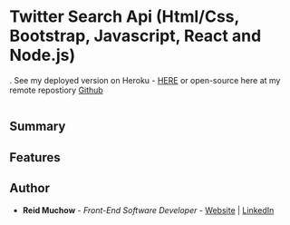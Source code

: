 # Twitter Search Api (Html/Css, Bootstrap, Javascript, React and Node.js)

. See my deployed version on Heroku - [HERE]() or open-source here at my remote repostiory [Github](https://github.com/ram071985/twitter-app)

![]()

## Summary



## Features




## Author 

* **Reid Muchow** - *Front-End Software Developer* - [Website](https://www.reidmuchow.com) | [LinkedIn](https://www.linkedin.com/in/reidmuchow/)
